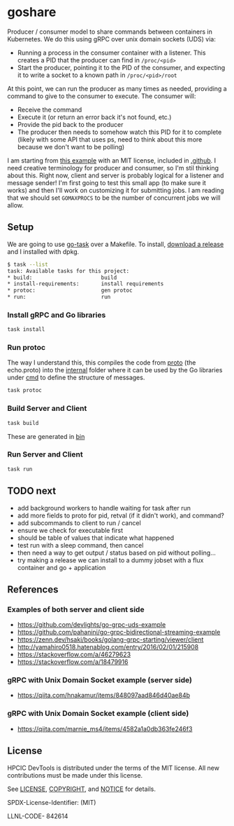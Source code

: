 # goshare

Producer / consumer model to share commands between containers in Kubernetes. We do this using gRPC over unix domain sockets (UDS) via:

- Running a process in the consumer container with a listener. This creates a PID that the producer can find in `/proc/<pid>`
- Start the producer, pointing it to the PID of the consumer, and expecting it to write a socket to a known path in `/proc/<pid>/root`

At this point, we can run the producer as many times as needed, providing a command to give to the consumer to execute. The consumer will:

 - Receive the command
 - Execute it (or return an error back it's not found, etc.)
 - Provide the pid back to the producer
 - The producer then needs to somehow watch this PID for it to complete (likely with some API that uses ps, need to think about this more because we don't want to be polling)

I am starting from [this example](https://github.com/devlights/go-grpc-uds-example/tree/master) with an MIT license, included in [.github](.github).
I need creative terminology for producer and consumer, so I'm stil thinking about this. Right now, client and server is probably logical
for a listener and message sender! I'm first going to test this small app (to make sure it works) and then I'll work on customizing it
for submitting jobs. I am reading that we should set `GOMAXPROCS` to be the number of concurrent jobs we will allow.

## Setup

We are going to use [go-task](https://taskfile.dev/) over a Makefile. To install, [download a release](https://github.com/go-task/task/releases) and I installed with dpkg.

```sh
$ task --list
task: Available tasks for this project:
* build:                      build
* install-requirements:       install requirements
* protoc:                     gen protoc
* run:                        run
```

### Install gRPC and Go libraries

```sh
task install
```

### Run protoc

The way I understand this, this compiles the code from [proto](proto) (the echo.proto) into the [internal](internal) folder
where it can be used by the Go libraries under [cmd](cmd) to define the structure of messages.

```bash
task protoc
```

### Build Server and Client

```bash
task build
```

These are generated in [bin](bin)

### Run Server and Client

```sh
task run
```

## TODO next

- add background workers to handle waiting for task after run
- add more fields to proto for pid, retval (if it didn't work), and command?
- add subcommands to client to run / cancel
- ensure we check for executable first
 - should be table of values that indicate what happened
- test run with a sleep command, then cancel
- then need a way to get output / status based on pid without polling...
- try making a release we can install to a dummy jobset with a flux container and go + application

## References

### Examples of both server and client side

 - https://github.com/devlights/go-grpc-uds-example
 - https://github.com/pahanini/go-grpc-bidirectional-streaming-example
 - https://zenn.dev/hsaki/books/golang-grpc-starting/viewer/client
 - http://yamahiro0518.hatenablog.com/entry/2016/02/01/215908
 - https://stackoverflow.com/a/46279623
 - https://stackoverflow.com/a/18479916

### gRPC with Unix Domain Socket example (server side)

 - https://qiita.com/hnakamur/items/848097aad846d40ae84b

### gRPC with Unix Domain Socket example (client side)

 - https://qiita.com/marnie_ms4/items/4582a1a0db363fe246f3

## License

HPCIC DevTools is distributed under the terms of the MIT license.
All new contributions must be made under this license.

See [LICENSE](https://github.com/converged-computing/cloud-select/blob/main/LICENSE),
[COPYRIGHT](https://github.com/converged-computing/cloud-select/blob/main/COPYRIGHT), and
[NOTICE](https://github.com/converged-computing/cloud-select/blob/main/NOTICE) for details.

SPDX-License-Identifier: (MIT)

LLNL-CODE- 842614